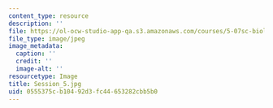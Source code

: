 ```yaml
---
content_type: resource
description: ''
file: https://ol-ocw-studio-app-qa.s3.amazonaws.com/courses/5-07sc-biological-chemistry-i-fall-2013/0555375cb10492d3fc44653282cbb5b0_Session_5.jpg
file_type: image/jpeg
image_metadata:
  caption: ''
  credit: ''
  image-alt: ''
resourcetype: Image
title: Session_5.jpg
uid: 0555375c-b104-92d3-fc44-653282cbb5b0
---
```

